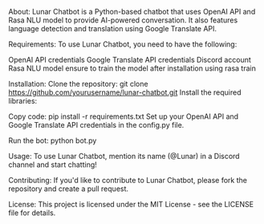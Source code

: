 About:
Lunar Chatbot is a Python-based chatbot that uses OpenAI API and Rasa NLU model to provide AI-powered conversation. It also features language detection and translation using Google Translate API.

Requirements:
To use Lunar Chatbot, you need to have the following:

OpenAI API credentials
Google Translate API credentials
Discord account
Rasa NLU model ensure to train the model after installation using rasa train

Installation:
Clone the repository:
git clone https://github.com/yourusername/lunar-chatbot.git
Install the required libraries:

Copy code:
pip install -r requirements.txt
Set up your OpenAI API and Google Translate API credentials in the config.py file.

Run the bot:
python bot.py

Usage:
To use Lunar Chatbot, mention its name (@Lunar) in a Discord channel and start chatting!

Contributing:
If you'd like to contribute to Lunar Chatbot, please fork the repository and create a pull request.

License:
This project is licensed under the MIT License - see the LICENSE file for details.
